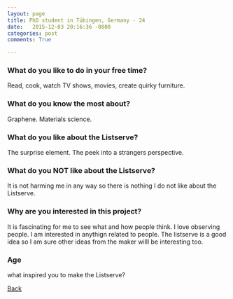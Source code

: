 ```yaml
---
layout: page
title: PhD student in Tübingen, Germany - 24
date:   2015-12-03 20:16:36 -0800
categories: post
comments: True

---
```


### What do you like to do in your free time?
<p>Read, cook, watch TV shows, movies, create quirky furniture. </p>

### What do you know the most about?
<p>Graphene. Materials science.</p>

### What do you like about the Listserve?
<p>The surprise element. The peek into a strangers perspective. </p>

### What do you NOT like about the Listserve?
<p>It is not harming me in any way so there is nothing I do not like about the Listserve. </p>

### Why are you interested in this project?
<p>It is fascinating for me to see what and how people think. I love observing people. I am interested in anythign related to people. The listserve is a good idea so I am sure other ideas from the maker willl be interesting too. </p>

### Age
<p>what inspired you to make the Listserve?</p>

[Back][1]

[1]: /home/responders/all